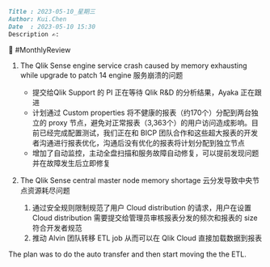 ```md
Title : 2023-05-10_星期三
Author: Kui.Chen 
Date  : 2023-05-10 15:30
Description ✍:
```
📌 #MonthlyReview

1. The Qlik Sense engine service crash caused by memory exhausting while upgrade to patch 14
engine 服务崩溃的问题 

	- 提交给Qlik Support 的 PI 正在等待 Qlik R&D 的分析结果，Ayaka 正在跟进
	- 计划通过 Custom properties 将不健康的报表（约170个）分配到两台独立的 proxy 节点，避免对正常报表（3,363个）的用户访问造成影响。目前已经完成配置测试，我们正在和 BICP 团队合作和这些超大报表的开发者沟通进行报表优化，沟通后没有优化的报表将计划分配到独立节点
	- 增加了自动监控，主动全盘扫描和服务故障自动修复，可以提前发现问题并在故障发生后立即修复


2. The Qlik Sense central master node memory shortage
云分发导致中央节点资源耗尽问题

	1. 通过安全规则限制规范了用户 Cloud distribution 的请求，用户在设置 Cloud distribution 需要提交给管理员审核报表分发的频次和报表的 size 符合开发者规范
	2. 推动 Alvin 团队转移 ETL job 从而可以在 Qlik Cloud 直接加载数据到报表

The plan was to do the auto transfer and then start moving the the ETL.